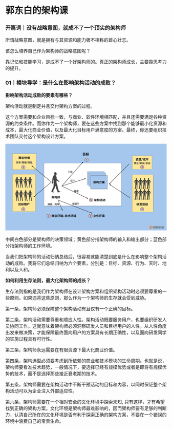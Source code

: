 # 郭东白的架构课

### 开篇词｜没有战略意图，就成不了一个顶尖的架构师

所谓战略意图，就是拥有与其资源和能力极不相称的雄心壮志。

该怎么培养自己作为架构师的战略意图呢？

靠记忆和技能学习，是成不了一个好架构师的。真正的架构师成长，主要靠思考力的提升。

### 01｜模块导学：是什么在影响架构活动的成败？

**影响架构活动成败的要素有哪些？**

架构活动就是制定并且交付架构方案的过程。

这个方案需要和企业目标一致，与商业、软件环境相匹配，并且还需要满足各种资源的约束条件。而你作为一个架构师，要在这些方案中找到那个能够最小化资源和成本，最大化商业价值，以及最大化目标用户满意度的方案。最终，你还要组织技术团队交付这个架构设计方案。

<img src="架构活动.webp" alt="架构活动" style="zoom:50%;" />

中间白色部分是架构师的决策领域；黄色部分指架构师的输入和输出部分；蓝色部分指架构师的工作环境。

当我们把架构师的活动归纳总结后，很容易就能清楚到底是什么在影响整个架构活动的成败。我将它们总结归纳为六个要素，分别是：目标、资源、行为、天时、地利以及人和。

**如何利用生存法则，最大化架构师的成长？**

生存法则指的是我们作为架构师在设计架构方案和组织架构活动时必须要尊重的一些原则。如果违背这些原则，那么作为一个架构师的生存就会受到威胁。

第一条，架构师必须保障整个架构活动有且仅有一个正确的目标。

第二条，架构活动需要尊重和顺应人性。架构活动既要服务用户，也要组织研发人员协同工作。这就意味着架构师必须洞察研发人员和目标用户的人性。从人性角度出发来做决策，才能保障最终面向用户的方案具有长期正确性，以及面向研发同学的实施过程具有可行性。

第三条，架构师永远需要在有限资源下最大化商业价值。

第四条，架构选型必须要考虑到所依赖的商业和技术模块的生命周期。也就是说，架构师要看准技术趋势，一般情况下，要选择已经有规模优势或者是即将有规模优势的技术，而不是选择那些接近衰老期的技术。

第五条，架构师需要在架构活动中不断干预活动的目标和内容，以同时保证整个架构活动可以为企业注入外部适应性。

第六条，架构师需要在一个相对安全的文化环境中探索未知, 只有这样，才有希望找到正确的架构方案。文化环境是架构师最难影响的，因而架构师要有足够的判断力，认清自己所在的文化环境是否有利于探索正确的架构方案，不要在一个错误的环境中浪费自己的宝贵生命。